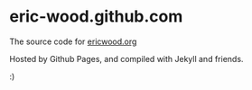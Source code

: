 eric-wood.github.com
====================

The source code for [ericwood.org](http://ericwood.org)

Hosted by Github Pages, and compiled with Jekyll and friends.

:)
